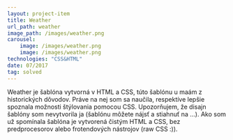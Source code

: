 ```yaml
---
layout: project-item
title: Weather
url_path: weather
image_path: /images/weather.png
carousel: 
    image: /images/weather.png
    image: /images/weather.png
technologies: "CSS&HTML"
date: 07/2017
tag: solved
---
```


Weather je šablóna vytvorná v HTML a CSS, túto šablónu u maám z historických dôvodov. Práve na nej som sa naučila, respektíve lepšie spoznala možnosti štýlovania pomocou CSS. Upozorňujem, že disajn šablóny som nevytvorila ja (šablónu môžete nájsť a stiahnuť na ...). Ako som už spomínala šablóna je vytvorená čistým HTML a CSS, bez predprocesorov alebo frotendových nástrojov (raw CSS :)).